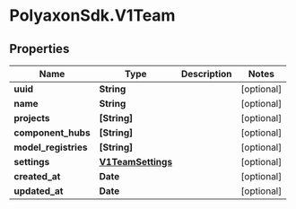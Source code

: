 # PolyaxonSdk.V1Team

## Properties

Name | Type | Description | Notes
------------ | ------------- | ------------- | -------------
**uuid** | **String** |  | [optional] 
**name** | **String** |  | [optional] 
**projects** | **[String]** |  | [optional] 
**component_hubs** | **[String]** |  | [optional] 
**model_registries** | **[String]** |  | [optional] 
**settings** | [**V1TeamSettings**](V1TeamSettings.md) |  | [optional] 
**created_at** | **Date** |  | [optional] 
**updated_at** | **Date** |  | [optional] 


